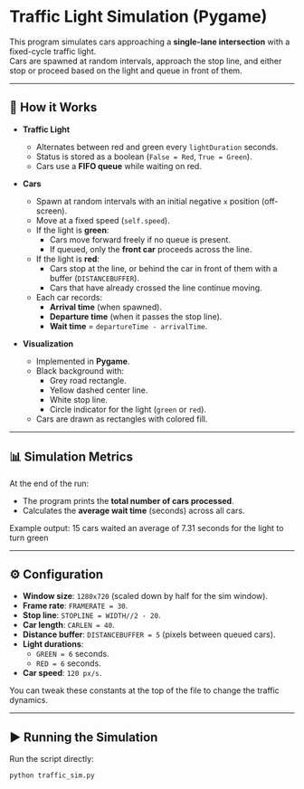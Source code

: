 # Traffic Light Simulation (Pygame)

This program simulates cars approaching a **single-lane intersection** with a fixed-cycle traffic light.  
Cars are spawned at random intervals, approach the stop line, and either stop or proceed based on the light and queue in front of them.  

---

## 🚦 How it Works

- **Traffic Light**
  - Alternates between red and green every `lightDuration` seconds.
  - Status is stored as a boolean (`False = Red`, `True = Green`).
  - Cars use a **FIFO queue** while waiting on red.

- **Cars**
  - Spawn at random intervals with an initial negative `x` position (off-screen).
  - Move at a fixed speed (`self.speed`).
  - If the light is **green**:
    - Cars move forward freely if no queue is present.
    - If queued, only the **front car** proceeds across the line.
  - If the light is **red**:
    - Cars stop at the line, or behind the car in front of them with a buffer (`DISTANCEBUFFER`).
    - Cars that have already crossed the line continue moving.
  - Each car records:
    - **Arrival time** (when spawned).
    - **Departure time** (when it passes the stop line).
    - **Wait time** = `departureTime - arrivalTime`.

- **Visualization**
  - Implemented in **Pygame**.
  - Black background with:
    - Grey road rectangle.
    - Yellow dashed center line.
    - White stop line.
    - Circle indicator for the light (`green` or `red`).
  - Cars are drawn as rectangles with colored fill.

---

## 📊 Simulation Metrics

At the end of the run:
- The program prints the **total number of cars processed**.
- Calculates the **average wait time** (seconds) across all cars.

Example output:
15 cars waited an average of 7.31 seconds for the light to turn green

---

## ⚙️ Configuration

- **Window size**: `1280x720` (scaled down by half for the sim window).
- **Frame rate**: `FRAMERATE = 30`.
- **Stop line**: `STOPLINE = WIDTH//2 - 20`.
- **Car length**: `CARLEN = 40`.
- **Distance buffer**: `DISTANCEBUFFER = 5` (pixels between queued cars).
- **Light durations**:
  - `GREEN = 6` seconds.
  - `RED = 6` seconds.
- **Car speed**: `120 px/s`.

You can tweak these constants at the top of the file to change the traffic dynamics.

---

## ▶️ Running the Simulation

Run the script directly:

```bash
python traffic_sim.py
